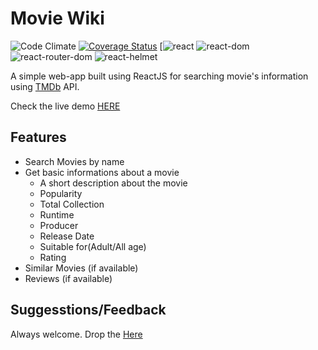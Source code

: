 # Movie Wiki
![Code Climate](https://api.codeclimate.com/v1/badges/93f562dc31d30928abc1/maintainability.png) [![Coverage Status](https://coveralls.io/repos/github/thisisabdus/movie-wiki/badge.svg?branch=master)](https://coveralls.io/github/thisisabdus/movie-wiki?branch=master) [![react](https://img.shields.io/badge/react-16.5.2-brightgreen.svg) ![react-dom](https://img.shields.io/badge/react--dom-16.5.2-brightgreen.svg) ![react-router-dom](https://img.shields.io/badge/react--dom-4.3.1-brightgreen.svg) ![react-helmet](https://img.shields.io/badge/react--helmet-5.2.0-brightgreen.svg)

A simple web-app built using ReactJS for searching movie's information using [TMDb](https://themoviedb.org) API. 

Check the live demo [HERE](https://abdusdev.me/movie-wiki)

## Features
- Search Movies by name
- Get basic informations about a movie 
    - A short description about the movie
    - Popularity
    - Total Collection
    - Runtime
    - Producer
    - Release Date
    - Suitable for(Adult/All age)
    - Rating
- Similar Movies (if available)
- Reviews (if available)

## Suggesstions/Feedback
Always welcome. Drop the [Here](mailto:dev.abdus@gmail.com)
